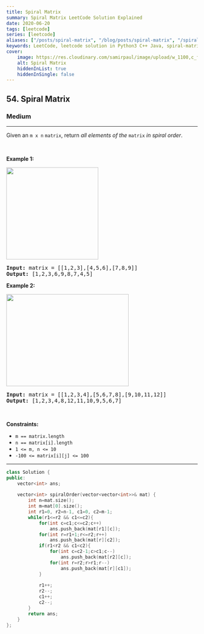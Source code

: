 ```yaml
---
title: Spiral Matrix
summary: Spiral Matrix LeetCode Solution Explained
date: 2020-06-20
tags: [leetcode]
series: [leetcode]
aliases: ["/posts/spiral-matrix", "/blog/posts/spiral-matrix", "/spiral-matrix"]
keywords: LeetCode, leetcode solution in Python3 C++ Java, spiral-matrix solution
cover:
    image: https://res.cloudinary.com/samirpaul/image/upload/w_1100,c_fit,co_rgb:FFFFFF,l_text:Arial_70_bold:Spiral Matrix/problem-solving.webp
    alt: Spiral Matrix
    hiddenInList: true
    hiddenInSingle: false
---
```



<h2>54. Spiral Matrix</h2><h3>Medium</h3><hr><div><p>Given an <code>m x n</code> <code>matrix</code>, return <em>all elements of the</em> <code>matrix</code> <em>in spiral order</em>.</p>

<p>&nbsp;</p>
<p><strong>Example 1:</strong></p>
<img alt="" src="https://assets.leetcode.com/uploads/2020/11/13/spiral1.jpg" style="width: 242px; height: 242px;">
<pre><strong>Input:</strong> matrix = [[1,2,3],[4,5,6],[7,8,9]]
<strong>Output:</strong> [1,2,3,6,9,8,7,4,5]
</pre>

<p><strong>Example 2:</strong></p>
<img alt="" src="https://assets.leetcode.com/uploads/2020/11/13/spiral.jpg" style="width: 322px; height: 242px;">
<pre><strong>Input:</strong> matrix = [[1,2,3,4],[5,6,7,8],[9,10,11,12]]
<strong>Output:</strong> [1,2,3,4,8,12,11,10,9,5,6,7]
</pre>

<p>&nbsp;</p>
<p><strong>Constraints:</strong></p>

<ul>
	<li><code>m == matrix.length</code></li>
	<li><code>n == matrix[i].length</code></li>
	<li><code>1 &lt;= m, n &lt;= 10</code></li>
	<li><code>-100 &lt;= matrix[i][j] &lt;= 100</code></li>
</ul>
</div>

---




```cpp
class Solution {
public:
    vector<int> ans;
    
    vector<int> spiralOrder(vector<vector<int>>& mat) {
        int n=mat.size();
        int m=mat[0].size();
        int r1=0, r2=n-1, c1=0, c2=m-1;
        while(r1<=r2 && c1<=c2){
            for(int c=c1;c<=c2;c++)
                ans.push_back(mat[r1][c]);
            for(int r=r1+1;r<=r2;r++)
                ans.push_back(mat[r][c2]);
            if(r1<r2 && c1<c2){
                for(int c=c2-1;c>c1;c--)
                    ans.push_back(mat[r2][c]);
                for(int r=r2;r>r1;r--)
                    ans.push_back(mat[r][c1]);
            }
            
            r1++;
            r2--;
            c1++;
            c2--;
        }
        return ans;
    }
};
```
